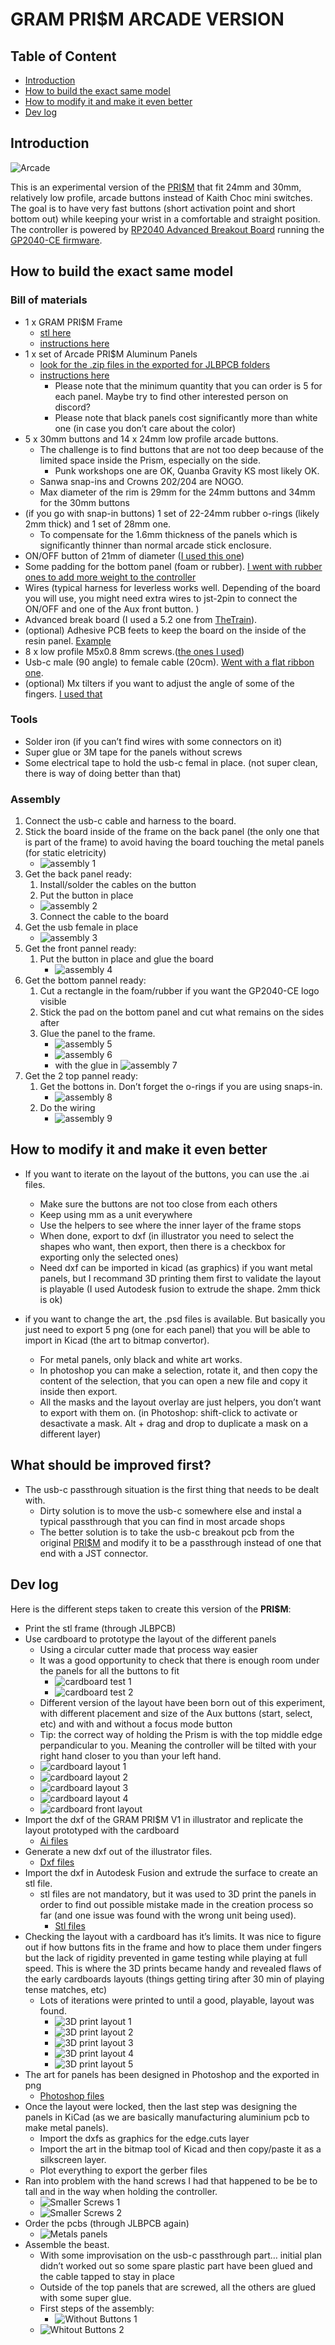 # GRAM PRI$M ARCADE VERSION

## Table of Content
- [Introduction](#Introduction)
- [How to build the exact same model](#How-to-build-the-exact-same-model)
- [How to modify it and make it even better](#How-to-modify-it-and-make-it-even-better)
- [Dev log](#Dev-log)

## Introduction

![Arcade](https://github.com/Avtom/GRAM-PRISM/blob/arcade-V1/Arcade%20%20v1/documentation/arcade-1.jpg "Arcade")

This is an experimental version of the [PRI$M](https://github.com/GrammyMoney/GRAM-PRISM) that fit 24mm and 30mm, relatively low profile, arcade buttons instead of Kaith Choc mini switches.
The goal is to have very fast buttons (short activation point and short bottom out) while keeping your wrist in a comfortable and straight position.
The controller is powered by [RP2040 Advanced Breakout Board](https://github.com/OpenStickCommunity/Hardware/tree/main/RP2040%20Advanced%20Breakout%20Board) running the [GP2040-CE firmware](https://github.com/OpenStickCommunity/GP2040-CE).



## How to build the exact same model

### Bill of materials
- 1 x GRAM PRI$M Frame
    - [stl  here](https://github.com/Avtom/GRAM-PRISM/blob/arcade-V1/Arcade%20%20v1/stl/gram%20prism%20v1%20frame.stl)
    - [instructions here](https://github.com/Avtom/GRAM-PRISM/tree/arcade-V1?tab=readme-ov-file#the-frame)
- 1 x set of Arcade PRI$M Aluminum Panels
    - [look for the .zip files in the exported for JLBPCB folders](https://github.com/Avtom/GRAM-PRISM/tree/arcade-V1/Arcade%20%20v1/kicad)
    - [instructions here](https://github.com/Avtom/GRAM-PRISM/tree/arcade-V1?tab=readme-ov-file#the-panels)
        - Please note that the minimum quantity that you can order is 5 for each panel. Maybe try to find other interested person on discord?
        - Please note that black panels cost significantly more than white one (in case you don’t care about the color)
- 5 x 30mm buttons and 14 x 24mm low profile arcade buttons.
    - The challenge is to find buttons that are not too deep because of the limited space inside the Prism, especially on the side.
        - Punk workshops one are OK, Quanba Gravity KS most likely OK.
	- Sanwa snap-ins and Crowns 202/204 are NOGO.
    - Max diameter of the rim is 29mm for the 24mm buttons and 34mm for the 30mm buttons
- (if you go with snap-in buttons) 1 set of 22-24mm rubber o-rings (likely 2mm thick) and 1 set of 28mm one. 
    - To compensate for the 1.6mm thickness of the panels which is significantly thinner than normal arcade stick enclosure.
- ON/OFF button of 21mm of diameter ([I used this one](https://focusattack.com/mini-round-2-pin-spdt-on-off-rocker-switch-black/))
- Some padding for the bottom panel (foam or rubber). [I went with rubber ones to add more weight to the controller](https://www.amazon.ca/dp/B09KC846TX)
- Wires (typical harness for leverless works well. Depending of the board you will use, you might need extra wires to jst-2pin to connect the ON/OFF and one of the Aux front button. )
- Advanced break board (I used a 5.2 one from [TheTrain](https://github.com/TheTrainGoes)).
- (optional) Adhesive PCB feets to keep the board on the inside of the resin panel. [Example](https://focusattack.com/3mm-hole-low-profile-adhesive-pcb-feet-set-of-4/)
- 8 x low profile M5x0.8 8mm screws.([the ones I used](https://makerparts.ca/products/low-profile-screws-m5?variant=16606601284))
- Usb-c male (90 angle) to female cable (20cm). [Went with a flat ribbon one](https://www.amazon.ca/Degree-Angled-Ribbon-Standard-Charging/dp/B07C4RD344).
- (optional) Mx tilters if you want to adjust the angle of some of the fingers. [I used that](https://3dkeycap.com/products/mx-tilters-adapters-10-pack)     

### Tools
- Solder iron (if you can’t find wires with some connectors on it)
- Super glue or 3M tape for the panels without screws
- Some electrical tape to hold the usb-c femal in place. (not super clean, there is way of doing better than that)

### Assembly
1. Connect the usb-c cable and harness to the board.
2. Stick the board inside of the frame on the back panel (the only one that is part of the frame) to avoid having the board touching the metal panels (for static eletricity)
    - ![assembly 1](https://github.com/Avtom/GRAM-PRISM/blob/arcade-V1/Arcade%20%20v1/documentation/Assembly1.jpg "Assembly 1")
3. Get the back panel ready:
    1. Install/solder the cables on the button
    2. Put the button in place
	- ![assembly 2](https://github.com/Avtom/GRAM-PRISM/blob/arcade-V1/Arcade%20%20v1/documentation/Assembly2.jpg "Assembly 2")
    3. Connect the cable to the board
4. Get the usb female in place
    - ![assembly 3](https://github.com/Avtom/GRAM-PRISM/blob/arcade-V1/Arcade%20%20v1/documentation/Assembly3.jpg "Assembly 3")
5. Get the front pannel ready:
    1. Put the button in place and glue the board
       - ![assembly 4](https://github.com/Avtom/GRAM-PRISM/blob/arcade-V1/Arcade%20%20v1/documentation/Assembly4.jpg "Assembly 4")
6. Get the bottom pannel ready:
    1. Cut a rectangle in the foam/rubber if you want the GP2040-CE logo visible
    2. Stick the pad on the bottom panel and cut what remains on the sides after
    3. Glue the panel to the frame.
        - ![assembly 5](https://github.com/Avtom/GRAM-PRISM/blob/arcade-V1/Arcade%20%20v1/documentation/Assembly5.jpg "Assembly 5")
        - ![assembly 6](https://github.com/Avtom/GRAM-PRISM/blob/arcade-V1/Arcade%20%20v1/documentation/Assembly6.jpg "Assembly 6")
        - with the glue in ![assembly 7](https://github.com/Avtom/GRAM-PRISM/blob/arcade-V1/Arcade%20%20v1/documentation/Assembly7.jpg "Assembly 7")
7. Get the 2 top pannel ready:
    1. Get the bottons in. Don’t forget the o-rings if you are using snaps-in.
        - ![assembly 8](https://github.com/Avtom/GRAM-PRISM/blob/arcade-V1/Arcade%20%20v1/documentation/Assembly8.jpg "Assembly 8")
    2. Do the wiring
        - ![assembly 9](https://github.com/Avtom/GRAM-PRISM/blob/arcade-V1/Arcade%20%20v1/documentation/Assembly9.jpg "Assembly 9")


## How to modify it and make it even better

- If you want to iterate on the layout of the buttons, you can use the .ai files.
   - Make sure the buttons are not too close from each others
   - Keep using mm as a unit everywhere
   - Use the helpers to see where the inner layer of the frame stops
   - When done, export to dxf (in illustrator you need to select the shapes who want, then export, then there is a checkbox for exporting only the selected ones)
   - Need dxf can be imported in kicad (as graphics) if you want metal panels, but I recommand 3D printing them first to validate the layout is playable (I used Autodesk fusion to extrude the shape. 2mm thick is ok)

- if you want to change the art, the .psd files is available. But basically you just need to export 5 png (one for each panel) that you will be able to import in Kicad (the art to bitmap convertor).
   - For metal panels, only black and white art works.
   - In photoshop you can make a selection, rotate it, and then copy the content of the selection, that you can open a new file and copy it inside then export.
   - All the masks and the layout overlay are just helpers, you don’t want to export with them on. (in Photoshop: shift-click to activate or desactivate a mask. Alt + drag and drop to duplicate a mask on a different layer)

## What should be improved first?

- The usb-c passthrough situation is the first thing that needs to be dealt with.
   - Dirty solution is to move the usb-c somewhere else and instal a typical passthrough that you can find in most arcade shops
   - The better solution is to take the usb-c breakout pcb from the original [PRI$M](https://github.com/GrammyMoney/GRAM-PRISM) and modify it to be a passthrough instead of one that end with a JST connector.

## Dev log

Here is the different steps taken to create this version of the **PRI$M**:
- Print the stl frame (through JLBPCB)
- Use cardboard to prototype the layout of the different panels
    - Using a circular cutter made that process way easier
    - It was a good opportunity to check that there is enough room under the panels for all the buttons to fit
        - ![cardboard test 1](https://github.com/Avtom/GRAM-PRISM/blob/arcade-V1/Arcade%20%20v1/documentation/cardboard-check-room1.jpg "Card board test 1")
        - ![cardboard test 2](https://github.com/Avtom/GRAM-PRISM/blob/arcade-V1/Arcade%20%20v1/documentation/cardboard-check-room2.jpg "Card board test 2")
    - Different version of the layout have been born out of this experiment, with different placement and size of the Aux buttons (start, select, etc) and with and without a focus mode button
    - Tip: the correct way of holding the Prism is with the top middle edge perpandicular to you. Meaning the controller will be tilted with your right hand closer to you than your left hand.
    - ![cardboard layout 1](https://github.com/Avtom/GRAM-PRISM/blob/arcade-V1/Arcade%20%20v1/documentation/cardboard-layout1.jpg "Card layout test 1")
    - ![cardboard layout 2](https://github.com/Avtom/GRAM-PRISM/blob/arcade-V1/Arcade%20%20v1/documentation/cardboard-layout2.jpg "Card layout test 2")
    - ![cardboard layout 3](https://github.com/Avtom/GRAM-PRISM/blob/arcade-V1/Arcade%20%20v1/documentation/cardboard-layout3.jpg "Card layout test 3")
    - ![cardboard layout 4](https://github.com/Avtom/GRAM-PRISM/blob/arcade-V1/Arcade%20%20v1/documentation/cardboard-layout4.jpg "Card layout test 4")
    - ![cardboard front layout](https://github.com/Avtom/GRAM-PRISM/blob/arcade-V1/Arcade%20%20v1/documentation/cardboard-front-layout1.jpg "Card front layout")
- Import the dxf of the GRAM PRI$M V1 in illustrator and replicate the layout prototyped with the cardboard
    - [Ai files](https://github.com/Avtom/GRAM-PRISM/tree/arcade-V1/Arcade%20%20v1/illustrator)
- Generate a new dxf out of the illustrator files.
    - [Dxf files](https://github.com/Avtom/GRAM-PRISM/tree/arcade-V1/Arcade%20%20v1/dxf)
- Import the dxf in Autodesk Fusion and extrude the surface to create an stl file.
    - stl files are not mandatory, but it was used to 3D print the panels in order to find out possible mistake made in the creation process so far (and one issue was found with the wrong unit being used). 
        - [Stl files](https://github.com/Avtom/GRAM-PRISM/tree/arcade-V1/Arcade%20%20v1/stl/stl%202mm%20thick)
- Checking the layout with a cardboard has it’s limits. It was nice to figure out if how buttons fits in the frame and how to place them under fingers but the lack of rigidity prevented in game testing while playing at full speed. This is where the 3D prints became handy and revealed flaws of the early cardboards layouts (things getting tiring after 30 min of playing tense matches, etc)
    - Lots of iterations were printed to until a good, playable, layout was found.
      - ![3D print layout 1](https://github.com/Avtom/GRAM-PRISM/blob/arcade-V1/Arcade%20%20v1/documentation/3D-print-1.jpg "3D print layout 1")
      - ![3D print layout 2](https://github.com/Avtom/GRAM-PRISM/blob/arcade-V1/Arcade%20%20v1/documentation/3D-print-2.jpg "3D print layout 2")
      - ![3D print layout 3](https://github.com/Avtom/GRAM-PRISM/blob/arcade-V1/Arcade%20%20v1/documentation/3D-print-3.jpg "3D print layout 3")
      - ![3D print layout 4](https://github.com/Avtom/GRAM-PRISM/blob/arcade-V1/Arcade%20%20v1/documentation/3D-print-4.jpg "3D print layout 4")
      - ![3D print layout 5](https://github.com/Avtom/GRAM-PRISM/blob/arcade-V1/Arcade%20%20v1/documentation/3D-print-5.jpg "3D print layout 5")
- The art for panels has been designed in Photoshop and the exported in png
    - [Photoshop files](https://github.com/Avtom/GRAM-PRISM/tree/arcade-V1/Arcade%20%20v1/art)
- Once the layout were locked, then the last step was designing the panels in KiCad (as we are basically manufacturing aluminium pcb to make metal panels).
    - Import the dxfs as graphics for the edge.cuts layer
    - Import the art in the bitmap tool of Kicad and then copy/paste it as a silkscreen layer.
    - Plot everything to export the gerber files
- Ran into problem with the hand screws I had that happened to be be to tall and in the way when holding the controller.
    - ![Smaller Screws 1](https://github.com/Avtom/GRAM-PRISM/blob/arcade-V1/Arcade%20%20v1/documentation/smaller-screws-1.jpg "Smaller screws 1")
    - ![Smaller Screws 2](https://github.com/Avtom/GRAM-PRISM/blob/arcade-V1/Arcade%20%20v1/documentation/smaller-screws-2.jpg "Smaller screws 2")
- Order the pcbs (through JLBPCB again)
   - ![Metals panels](https://github.com/Avtom/GRAM-PRISM/blob/arcade-V1/Arcade%20%20v1/documentation/explosed.jpg "Metal Panels")
- Assemble the beast.
    - With some improvisation on the usb-c passthrough part… initial plan didn’t worked out so some spare plastic part have been glued and the cable tapped to stay in place
    - Outside of the top panels that are screwed, all the others are glued with some super glue.
    - First steps of the assembly:
        - ![Without Buttons 1](https://github.com/Avtom/GRAM-PRISM/blob/arcade-V1/Arcade%20%20v1/documentation/without-button-1.jpg "without button 1")
	- ![Whitout Buttons 2](https://github.com/Avtom/GRAM-PRISM/blob/arcade-V1/Arcade%20%20v1/documentation/without-button-1.jpg "without button 2")
